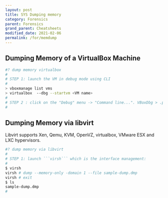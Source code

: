 ```yaml
---
layout: post
title: SYS Dumping memory
category: Forensics
parent: Forensics
grand_parent: Cheatsheets
modified_date: 2021-02-06
permalink: /for/memdump
---
```


## Dumping Memory of a VirtualBox Machine
```sh
#? dump memory virtualbox
#
# STEP 1: launch the VM in debug mode using CLI
#
> vboxmanage list vms
> virtualbox  --dbg --startvm <VM name>
#
# STEP 2 : click on the "Debug" menu -> "Command line...". VBoxDbg > .pgmphystofile   <VM name>.mm
#

```
## Dumping Memory via libvirt

Libvirt supports Xen, Qemu, KVM, OpenVZ, virtualbox, VMware ESX and LXC hypervisors.

```sh
#? dump memory via libvirt
#
# STEP 1: launch ```virsh``` which is the interface management:
#
$ virsh
virsh # dump --memory-only -domain 1 --file sample-dump.dmp
virsh # exit
$ ls
sample-dump.dmp
#

```